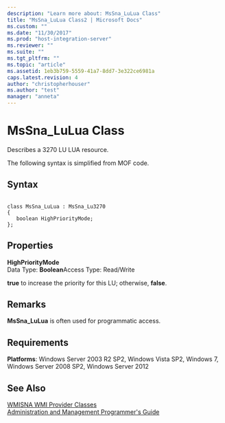 ```yaml
---
description: "Learn more about: MsSna_LuLua Class"
title: "MsSna_LuLua Class2 | Microsoft Docs"
ms.custom: ""
ms.date: "11/30/2017"
ms.prod: "host-integration-server"
ms.reviewer: ""
ms.suite: ""
ms.tgt_pltfrm: ""
ms.topic: "article"
ms.assetid: 1eb3b759-5559-41a7-8dd7-3e322ce6981a
caps.latest.revision: 4
author: "christopherhouser"
ms.author: "test"
manager: "anneta"
---
```

# MsSna_LuLua Class
Describes a 3270 LU LUA resource.  
  
 The following syntax is simplified from MOF code.  
  
## Syntax  
  
```  
  
class MsSna_LuLua : MsSna_Lu3270  
{  
   boolean HighPriorityMode;  
};  
```  
  
## Properties  
 **HighPriorityMode**  
 Data Type: **Boolean**Access Type: Read/Write  
  
 **true** to increase the priority for this LU; otherwise, **false**.  
  
## Remarks  
 **MsSna_LuLua** is often used for programmatic access.  
  
## Requirements  
 **Platforms**: Windows Server 2003 R2 SP2, Windows Vista SP2, Windows 7, Windows Server 2008 SP2, Windows Server 2012  
  
## See Also  
 [WMISNA WMI Provider Classes](../core/wmisna-wmi-provider-classes2.md)   
 [Administration and Management Programmer's Guide](./administration-and-management-programmer-s-guide2.md)
